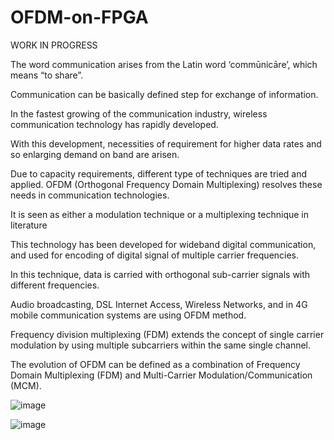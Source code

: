 # OFDM-on-FPGA
WORK IN PROGRESS

The word communication arises from the Latin word ‘commūnicāre’, which means “to share”. 

Communication can be basically defined step for exchange of information. 

In the fastest growing of the communication industry, wireless communication technology has rapidly developed. 

With this development, necessities of requirement for higher data rates and so enlarging demand on band are arisen. 

Due to capacity requirements, different type of techniques are tried and applied. OFDM (Orthogonal Frequency Domain Multiplexing) resolves these needs in communication technologies.

It is  seen as either a modulation technique or a multiplexing technique in literature 

This technology has been developed for wideband digital communication, and used for encoding of digital signal of multiple carrier frequencies. 

In this technique, data is carried with orthogonal sub-carrier signals with different frequencies. 

Audio broadcasting, DSL Internet Access, Wireless Networks, and in 4G mobile communication systems are using OFDM method.


Frequency division multiplexing (FDM) extends the concept of single carrier modulation by using multiple subcarriers within the same single channel.

The evolution of OFDM can be defined as a combination of Frequency Domain Multiplexing (FDM) and Multi-Carrier Modulation/Communication (MCM).     

![image](https://user-images.githubusercontent.com/23421756/142246501-30e44325-bb35-4f3b-babc-40212a8c56cb.png)

![image](https://user-images.githubusercontent.com/23421756/142246556-78a4e617-c439-428c-9216-88ddf64ef269.png)



